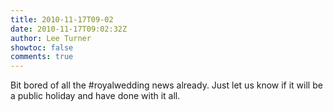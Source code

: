 ```yaml
---
title: 2010-11-17T09-02
date: 2010-11-17T09:02:32Z
author: Lee Turner
showtoc: false
comments: true
---
```


Bit bored of all the #royalwedding news already. Just let us know if it will be a public holiday and have done with it all.

